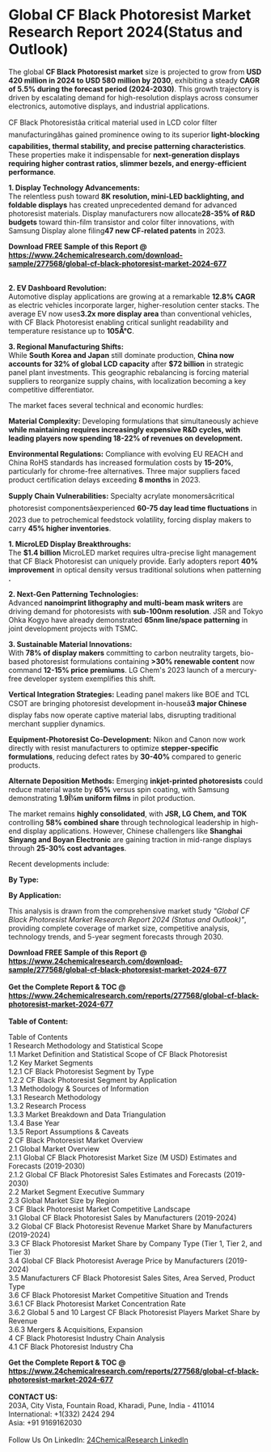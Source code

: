 <h1>Global CF Black Photoresist Market Research Report 2024(Status and Outlook)</h1><p>The global <strong>CF Black Photoresist market</strong> size is projected to grow from <strong>USD 420 million in 2024 to USD 580 million by 2030</strong>, exhibiting a steady <strong>CAGR of 5.5% during the forecast period (2024-2030)</strong>. This growth trajectory is driven by escalating demand for high-resolution displays across consumer electronics, automotive displays, and industrial applications.</p><p>CF Black Photoresistâa critical material used in LCD color filter manufacturingâhas gained prominence owing to its superior <strong>light-blocking capabilities, thermal stability, and precise patterning characteristics</strong>. These properties make it indispensable for <strong>next-generation displays requiring higher contrast ratios, slimmer bezels, and energy-efficient performance</strong>.</p><p><strong>1. Display Technology Advancements:</strong><br>
The relentless push toward <strong>8K resolution, mini-LED backlighting, and foldable displays</strong> has created unprecedented demand for advanced photoresist materials. Display manufacturers now allocate<b>28-35% of R&amp;D budgets</b> toward thin-film transistor and color filter innovations, with Samsung Display alone filing<b>47 new CF-related patents</b> in 2023.</p><div><b>Download FREE Sample of this Report @ 
            <a href="https://www.24chemicalresearch.com/download-sample/277568/global-cf-black-photoresist-market-2024-677">
            https://www.24chemicalresearch.com/download-sample/277568/global-cf-black-photoresist-market-2024-677</a></b></div><br><p><strong>2. EV Dashboard Revolution:</strong><br>
Automotive display applications are growing at a remarkable <strong>12.8% CAGR</strong> as electric vehicles incorporate larger, higher-resolution center stacks. The average EV now uses<b>3.2x more display area</b> than conventional vehicles, with CF Black Photoresist enabling critical sunlight readability and temperature resistance up to <b>105Â°C</b>.</p><p><strong>3. Regional Manufacturing Shifts:</strong><br>
While <strong>South Korea and Japan</strong> still dominate production, <strong>China now accounts for 32% of global LCD capacity</strong> after <b>$72 billion</b> in strategic panel plant investments. This geographic rebalancing is forcing material suppliers to reorganize supply chains, with localization becoming a key competitive differentiator.</p><p>The market faces several technical and economic hurdles:</p><p><strong>Material Complexity:</strong> Developing formulations that simultaneously achieve <b> while maintaining <b> requires increasingly expensive R&amp;D cycles, with leading players now spending <b>18-22% of revenues</b> on development.</b></b></p><p><strong>Environmental Regulations:</strong> Compliance with evolving EU REACH and China RoHS standards has increased formulation costs by <b>15-20%</b>, particularly for chrome-free alternatives. Three major suppliers faced product certification delays exceeding <b>8 months</b> in 2023.</p><p><strong>Supply Chain Vulnerabilities:</strong> Specialty acrylate monomersâcritical photoresist componentsâexperienced <b>60-75 day lead time fluctuations</b> in 2023 due to petrochemical feedstock volatility, forcing display makers to carry <b>45% higher inventories</b>.</p><p><strong>1. MicroLED Display Breakthroughs:</strong><br>
The <b>$1.4 billion</b> MicroLED market requires ultra-precise light management that CF Black Photoresist can uniquely provide. Early adopters report <b>40% improvement</b> in optical density versus traditional solutions when patterning <b>.</b></p><p><strong>2. Next-Gen Patterning Technologies:</strong><br>
Advanced <strong>nanoimprint lithography and multi-beam mask writers</strong> are driving demand for photoresists with <b>sub-100nm resolution</b>. JSR and Tokyo Ohka Kogyo have already demonstrated <b>65nm line/space patterning</b> in joint development projects with TSMC.</p><p><strong>3. Sustainable Material Innovations:</strong><br>
With <b>78% of display makers</b> committing to carbon neutrality targets, bio-based photoresist formulations containing <b>&gt;30% renewable content</b> now command <b>12-15% price premiums</b>. LG Chem's 2023 launch of a mercury-free developer system exemplifies this shift.</p><p><strong>Vertical Integration Strategies:</strong> Leading panel makers like BOE and TCL CSOT are bringing photoresist development in-houseâ<b>3 major Chinese</b> display fabs now operate captive material labs, disrupting traditional merchant supplier dynamics.</p><p><strong>Equipment-Photoresist Co-Development:</strong> Nikon and Canon now work directly with resist manufacturers to optimize <b>stepper-specific formulations</b>, reducing defect rates by <b>30-40%</b> compared to generic products.</p><p><strong>Alternate Deposition Methods:</strong> Emerging <b>inkjet-printed photoresists</b> could reduce material waste by <b>65%</b> versus spin coating, with Samsung demonstrating <b>1.9Î¼m uniform films</b> in pilot production.</p><p>The market remains <strong>highly consolidated</strong>, with <strong>JSR, LG Chem, and TOK</strong> controlling <b>58% combined share</b> through technological leadership in high-end display applications. However, Chinese challengers like <strong>Shanghai Sinyang and Boyan Electronic</strong> are gaining traction in mid-range displays through <b>25-30% cost advantages</b>.</p><p>Recent developments include:</p><p><strong>By Type:</strong></p><p><strong>By Application:</strong></p><p>This analysis is drawn from the comprehensive market study <em>"Global CF Black Photoresist Market Research Report 2024 (Status and Outlook)"</em>, providing complete coverage of market size, competitive analysis, technology trends, and 5-year segment forecasts through 2030.</p><div><b>Download FREE Sample of this Report @ 
            <a href="https://www.24chemicalresearch.com/download-sample/277568/global-cf-black-photoresist-market-2024-677">
            https://www.24chemicalresearch.com/download-sample/277568/global-cf-black-photoresist-market-2024-677</a></b></div><br><div><b>Get the Complete Report & TOC @ 
            <a href="https://www.24chemicalresearch.com/reports/277568/global-cf-black-photoresist-market-2024-677">
            https://www.24chemicalresearch.com/reports/277568/global-cf-black-photoresist-market-2024-677</a></b></div><br>
            <b>Table of Content:</b><p>Table of Contents<br />
1 Research Methodology and Statistical Scope<br />
1.1 Market Definition and Statistical Scope of CF Black Photoresist<br />
1.2 Key Market Segments<br />
1.2.1 CF Black Photoresist Segment by Type<br />
1.2.2 CF Black Photoresist Segment by Application<br />
1.3 Methodology & Sources of Information<br />
1.3.1 Research Methodology<br />
1.3.2 Research Process<br />
1.3.3 Market Breakdown and Data Triangulation<br />
1.3.4 Base Year<br />
1.3.5 Report Assumptions & Caveats<br />
2 CF Black Photoresist Market Overview<br />
2.1 Global Market Overview<br />
2.1.1 Global CF Black Photoresist Market Size (M USD) Estimates and Forecasts (2019-2030)<br />
2.1.2 Global CF Black Photoresist Sales Estimates and Forecasts (2019-2030)<br />
2.2 Market Segment Executive Summary<br />
2.3 Global Market Size by Region<br />
3 CF Black Photoresist Market Competitive Landscape<br />
3.1 Global CF Black Photoresist Sales by Manufacturers (2019-2024)<br />
3.2 Global CF Black Photoresist Revenue Market Share by Manufacturers (2019-2024)<br />
3.3 CF Black Photoresist Market Share by Company Type (Tier 1, Tier 2, and Tier 3)<br />
3.4 Global CF Black Photoresist Average Price by Manufacturers (2019-2024)<br />
3.5 Manufacturers CF Black Photoresist Sales Sites, Area Served, Product Type<br />
3.6 CF Black Photoresist Market Competitive Situation and Trends<br />
3.6.1 CF Black Photoresist Market Concentration Rate<br />
3.6.2 Global 5 and 10 Largest CF Black Photoresist Players Market Share by Revenue<br />
3.6.3 Mergers & Acquisitions, Expansion<br />
4 CF Black Photoresist Industry Chain Analysis<br />
4.1 CF Black Photoresist Industry Cha</p><div><b>Get the Complete Report & TOC @ 
            <a href="https://www.24chemicalresearch.com/reports/277568/global-cf-black-photoresist-market-2024-677">
            https://www.24chemicalresearch.com/reports/277568/global-cf-black-photoresist-market-2024-677</a></b></div><br><b>CONTACT US:</b><br>
            203A, City Vista, Fountain Road, Kharadi, Pune, India - 411014<br>
            International: +1(332) 2424 294<br>
            Asia: +91 9169162030 <br><br>
            Follow Us On LinkedIn: <a href="https://www.linkedin.com/company/24chemicalresearch/">24ChemicalResearch LinkedIn</a>